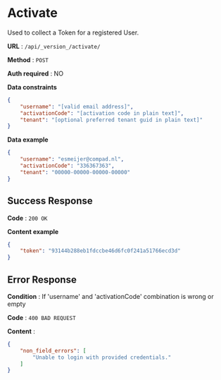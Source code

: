 # Activate

Used to collect a Token for a registered User.

**URL** : `/api/_version_/activate/`

**Method** : `POST`

**Auth required** : NO

**Data constraints**

```json
{
    "username": "[valid email address]",
    "activationCode": "[activation code in plain text]",
    "tenant": "[optional preferred tenant guid in plain text]"
}
```

**Data example**

```json
{
    "username": "esmeijer@compad.nl",
    "activationCode": "336367363",
    "tenant": "00000-00000-00000-00000"
}
```

## Success Response

**Code** : `200 OK`

**Content example**

```json
{
    "token": "93144b288eb1fdccbe46d6fc0f241a51766ecd3d"
}
```

## Error Response

**Condition** : If 'username' and 'activationCode' combination is wrong or empty

**Code** : `400 BAD REQUEST`

**Content** :

```json
{
    "non_field_errors": [
        "Unable to login with provided credentials."
    ]
}
```
